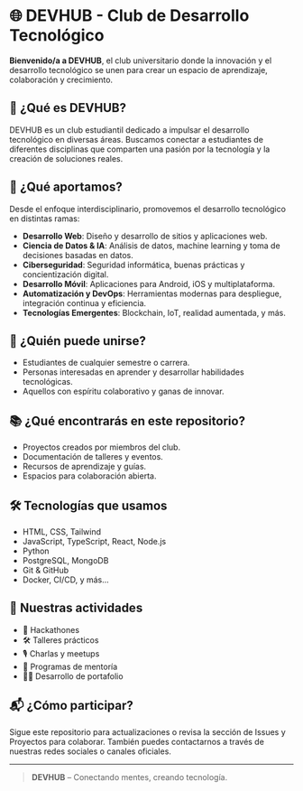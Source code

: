 # 🌐 DEVHUB - Club de Desarrollo Tecnológico

**Bienvenido/a a DEVHUB**, el club universitario donde la innovación y el desarrollo tecnológico se unen para crear un espacio de aprendizaje, colaboración y crecimiento.

## 🎯 ¿Qué es DEVHUB?

DEVHUB es un club estudiantil dedicado a impulsar el desarrollo tecnológico en diversas áreas. Buscamos conectar a estudiantes de diferentes disciplinas que comparten una pasión por la tecnología y la creación de soluciones reales.

## 🧠 ¿Qué aportamos?

Desde el enfoque interdisciplinario, promovemos el desarrollo tecnológico en distintas ramas:

- **Desarrollo Web**: Diseño y desarrollo de sitios y aplicaciones web.
- **Ciencia de Datos & IA**: Análisis de datos, machine learning y toma de decisiones basadas en datos.
- **Ciberseguridad**: Seguridad informática, buenas prácticas y concientización digital.
- **Desarrollo Móvil**: Aplicaciones para Android, iOS y multiplataforma.
- **Automatización y DevOps**: Herramientas modernas para despliegue, integración continua y eficiencia.
- **Tecnologías Emergentes**: Blockchain, IoT, realidad aumentada, y más.

## 🤝 ¿Quién puede unirse?

- Estudiantes de cualquier semestre o carrera.
- Personas interesadas en aprender y desarrollar habilidades tecnológicas.
- Aquellos con espíritu colaborativo y ganas de innovar.

## 📚 ¿Qué encontrarás en este repositorio?

- Proyectos creados por miembros del club.
- Documentación de talleres y eventos.
- Recursos de aprendizaje y guías.
- Espacios para colaboración abierta.

## 🛠 Tecnologías que usamos

- HTML, CSS, Tailwind
- JavaScript, TypeScript, React, Node.js
- Python
- PostgreSQL, MongoDB
- Git & GitHub
- Docker, CI/CD, y más...

## 📅 Nuestras actividades

- 🧩 Hackathones
- 🛠️ Talleres prácticos
- 🎙️ Charlas y meetups
- 🌱 Programas de mentoría
- 🧑‍💻 Desarrollo de portafolio

## 📬 ¿Cómo participar?

Sigue este repositorio para actualizaciones o revisa la sección de Issues y Proyectos para colaborar. También puedes contactarnos a través de nuestras redes sociales o canales oficiales.

---

> **DEVHUB** – Conectando mentes, creando tecnología.

